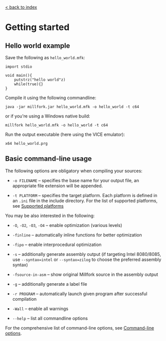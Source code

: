 [< back to index](../doc_index.md)

# Getting started

## Hello world example

Save the following as `hello_world.mfk`:

```
import stdio

void main(){
    putstrz("hello world"z)
    while(true){}
}
```

Compile it using the following commandline:

```
java -jar millfork.jar hello_world.mfk -o hello_world -t c64
```

or if you're using a Windows native build:

```
millfork hello_world.mfk -o hello_world -t c64
```

Run the output executable (here using the VICE emulator):

```
x64 hello_world.prg
```

## Basic command-line usage

The following options are obligatory when compiling your sources:

* `-o FILENAME` – specifies the base name for your output file, an appropriate file extension will be appended.

* `-t PLATFORM` – specifies the target platform.
Each platform is defined in an `.ini` file in the include directory.
For the list of supported platforms, see [Supported platforms](target-platforms.md)

You may be also interested in the following:

* `-O`, `-O2`, `-O3`, `-O4` – enable optimization (various levels)

* `-finline` – automatically inline functions for better optimization

* `-fipo` – enable interprocedural optimization

* `-s` – additionally generate assembly output
(if targeting Intel 8080/8085, use `--syntax=intel` or `--syntax=zilog` to choose the preferred assembly syntax)

* `-fsource-in-asm` – show original Millfork source in the assembly output

* `-g` – additionally generate a label file

* `-r PROGRAM` – automatically launch given program after successful compilation

* `-Wall` – enable all warnings

* `--help` – list all commandline options

For the comprehensive list of command-line options, see [Command-line options](./command-line.md).
